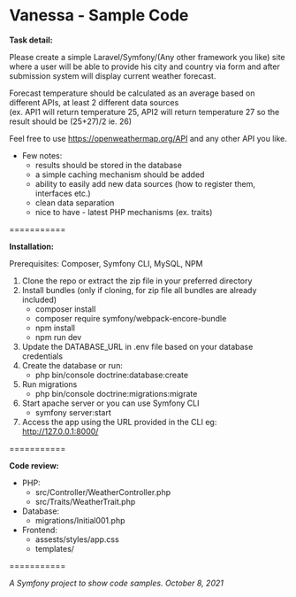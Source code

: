 Vanessa - Sample Code
===========

**Task detail:**

Please create a simple Laravel/Symfony/(Any other framework you like) site where
a user will be able to provide his city and country via form
and after submission system will display current weather forecast.  

Forecast temperature should be calculated as an average based on different APIs,
at least 2 different data sources  
(ex. API1 will return temperature 25, API2 will return temperature 27 so the result should be (25+27)/2 ie. 26)  

Feel free to use https://openweathermap.org/API and any other API you like.  

* Few notes:
    * results should be stored in the database
    * a simple caching mechanism should be added
    * ability to easily add new data sources (how to register them, interfaces etc.)
    * clean data separation
    * nice to have - latest PHP mechanisms (ex. traits)

===========

**Installation:**

Prerequisites: Composer, Symfony CLI, MySQL, NPM

1. Clone the repo or extract the zip file in your preferred directory
1. Install bundles (only if cloning, for zip file all bundles are already included)
    * composer install
    * composer require symfony/webpack-encore-bundle
    * npm install
    * npm run dev
1. Update the DATABASE_URL in .env file based on your database credentials
1. Create the database or run:
    * php bin/console doctrine:database:create
1. Run migrations
    * php bin/console doctrine:migrations:migrate
1. Start apache server or you can use Symfony CLI
    * symfony server:start
1. Access the app using the URL provided in the CLI
    eg: http://127.0.0.1:8000/


===========

**Code review:**

* PHP:
    * src/Controller/WeatherController.php
    * src/Traits/WeatherTrait.php
* Database:
    * migrations/Initial001.php
* Frontend:
    * assests/styles/app.css
    * templates/

===========

*A Symfony project to show code samples.
October 8, 2021*